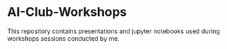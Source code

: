 # AI-Club-Workshops
This repository contains presentations and jupyter notebooks used during workshops sessions conducted by me.

